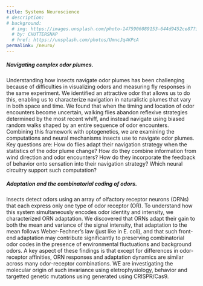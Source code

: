 ```yaml
---
title: Systems Neuroscience
# description:
# background:
  # img: https://images.unsplash.com/photo-1475906089153-644d9452ce87?ixid=MnwxMjA3fDB8MHxwaG90by1wYWdlfHx8fGVufDB8fHx8&auto=format&fit=crop&w=1200&q=80
  # by: CHUTTERSNAP
  # href: https://unsplash.com/photos/UmncJq4KPcA
permalink: /neuro/
---
```


##### Navigating complex odor plumes.

Understanding how insects navigate odor plumes has been challenging because of difficulties in visualizing odors and measuring fly responses in the same experiment. We identified an attractive odor that allows us to do this, enabling us to characterize navigation in naturalistic plumes that vary in both space and time. We found that when the timing and location of odor encounters become uncertain, walking flies abandon reflexive strategies determined by the most recent whiff, and instead navigate using biased random walks shaped by an entire sequence of odor encounters. Combining this framework with optogenetics, we are examining the computations and neural mechanisms insects use to navigate odor plumes. Key questions are: How do flies adapt their navigation strategy when the statistics of the odor plume change? How do they combine information from wind direction and odor encounters? How do they incorporate the feedback of behavior onto sensation into their navigation strategy? Which neural circuitry support such computation?


##### Adaptation and the combinatorial coding of odors.

Insects detect odors using an array of olfactory receptor neurons (ORNs) that each express only one type of odor receptor (OR). To understand how this system simultaneously encodes odor identity and intensity, we characterized ORN adaptation. We discovered that ORNs adapt their gain to both the mean and variance of the signal intensity, that adaptation to the mean follows Weber-Fechner’s law (just like in E. coli), and that such front-end adaptation may contribute significantly to preserving combinatorial odor codes in the presence of environmental fluctuations and background odors. A key aspect of these findings is that except for differences in odor-receptor affinities, ORN responses and adaptation dynamics are similar across many odor-receptor combinations. WE are investigating the molecular origin of such invariance using eletrophysiology, behavior and targetted genetic mutations using generated using CRISPR/Cas9.
